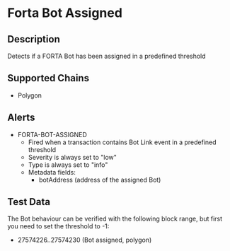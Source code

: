 # Forta Bot Assigned

## Description

Detects if a FORTA Bot has been assigned in a predefined threshold

## Supported Chains

- Polygon

## Alerts

- FORTA-BOT-ASSIGNED
  - Fired when a transaction contains Bot Link event in a predefined threshold
  - Severity is always set to "low"
  - Type is always set to "info"
  - Metadata fields:
    - botAddress (address of the assigned Bot)

## Test Data

The Bot behaviour can be verified with the following block range, but first you need to set the threshold to -1:

- 27574226..27574230 (Bot assigned, polygon)
